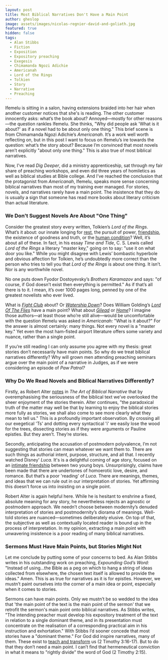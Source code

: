 ```yaml
---
layout: post
title: Most Biblical Narratives Don't Have a Main Point
author: gheslop
image: assets/images/nicolas-regnier-david-and-goliath.jpg
featured: true
hidden: false
tags:
  - Alan Stibbs
  - Fiction
  - Exposition
  - Expository preaching
  - Exegesis
  - Chimamanda Ngozi Adichie
  - Americanah
  - Lord of the Rings
  - Tolkien
  - Story
  - Narrative
  - Preaching
---
```

Ifemelu is sitting in a salon, having extensions braided into her hair when another customer notices that she's is reading. The other customer innocently asks: what’s the book about? Annoyed—mostly for other reasons—the question rankles Ifemelu. She thinks, "Why did people ask 'What is it about?' as if a novel had to be about only one thing." This brief scene is from Chimamanda Ngozi Adichie’s _Americanah_. It’s a work well worth reflecting on, but in this post I want to focus on Ifemelu’s ire towards the question: what’s the story about? Because I’m convinced that most novels aren’t explicitly "about only one thing." This is also true of most biblical narratives.

Now, I’ve read _Dig Deeper_, did a ministry apprenticeship, sat through my fair share of preaching workshops, and even did three years of homiletics as well as biblical studies at Bible college. And I’ve reached the conclusion that the protagonist from _Americanah_, Ifemelu, speaks more sense concerning biblical narratives than most of my training ever managed. For stories, novels, and narratives rarely have a main point. The insistence that they do is usually a sign that someone has read more books about literary criticism than actual literature.

### We Don't Suggest Novels Are About "One Thing"

Consider the greatest story every written, Tolkien’s _Lord of the Rings_. What’s it about: our innate longing for [rest](https://rekindle.co.za/content/2022-04-14-easter "Where Shall I Find Rest?"), the pursuit of power, [friendship](https://rekindle.co.za/content/2021-01-13-tolkien-friendship-versus-marriage "Friendship in LOTR"), the existence of goodness and truth, or the [human condition](https://rekindle.co.za/content/2022-06-09-reading-fiction "LOTR is About Us")? Well, it’s about all of these. In fact, in his essay _Time and Tide_, C. S. Lewis called _Lord of the Rings_ a literary "master key," going on to say: "use it on what door you like." While you might disagree with Lewis’ bombastic hyperbole and obvious affection for Tolkien, he’s undoubtedly more correct than the person who tries to tell you that _Lord of the Rings_ is about one thing. It isn’t. Nor is any worthwhile novel.

No one puts down Fyodor Dostoyevsky’s _Brothers Karamazov_ and says: "of course, if God doesn’t exist then everything is permitted." As if that’s all there is to it. I mean, it’s over 1000 pages long, penned by one of the greatest novelists who ever lived.

What is [_Fight Club_](https://rekindle.co.za/content/2021-11-29-tyler-durden-social-media-mental-health "Tyler Durden On Mental Health") about? Or [_Watership Down_](https://rekindle.co.za/content/2021-10-14-the-power-of-story-to-form-community-reading-together "Story-Formed Community")? Does William Golding’s [_Lord Of The Flies_](https://rekindle.co.za/content/william-golding-original-sin/ "Original Sin") have a main point? What about [_Gilead_](https://rekindle.co.za/content/2022-01-20-gilead-apologetics "Apologetics") or [_Home_](https://rekindle.co.za/content/2022-03-31-tell-your-children-the-truth "Tell Your Children the Truth")? I imagine those authors—at least those who’re still alive—would be uncomfortable with the question Ifemelu was asked in _Americanah:_ "What is it about?" For the answer is almost certainly: many things. Not every novel is a "master key." Yet even the most ham-fisted airport literature offers some variety and nuance, rather than a single point.

If you’re still reading I can only assume you agree with my thesis: great stories don’t necessarily have main points. So why do we treat biblical narratives differently? Why will grown men attending preaching seminars argue over the main point of a narrative in Judges, as if we were considering an episode of _Paw Patrol?_

### Why Do We Read Novels and Biblical Narratives Differently?

Firstly, as Robert Alter [notes](https://rekindle.co.za/content/rediscovering-the-art-of-biblical-narrative/ "Art of Biblical Narrative") in _The_ _Art of Biblical Narrative_ that by overemphasising the seriousness of the biblical text we’ve overlooked the sheer enjoyment of the stories therein. Alter continues, "the paradoxical truth of the matter may well be that by learning to enjoy the biblical stories more fully as stories, we shall also come to see more clearly what they mean to tell us." This is a profoundly important observation. By crossing all our exegetical 'Ts' and dotting every syntactical 'i' we easily lose the wood for the trees, dissecting stories as if they were arguments or Pauline epistles. But they aren’t. They’re stories.

Secondly, anticipating the accusation of postmodern polyvalence, I’m not suggesting that stories can mean whatever we want them to. There are such things as authorial intent, purpose, structure, and all that. I recently watched Disney' _Luca._ It's is a delightful coming of age story, focused on an [intimate friendship](https://rekindle.co.za/content/friendship/ "Defining Friendship") between two young boys. Unsurprisingly, claims have been made that there are undertones of homoerotic love, desire, and romance. But that’s a poor 'reading' of _Luca._ There are meanings, themes, and ideas that we can rule out in our interpretation of stories. Yet affirming this doesn’t force us into insisting on a single point.

Robert Alter is again helpful here. While he is hesitant to enshrine a fixed, absolute meaning for any story, he nevertheless rejects an agnostic or postmodern approach. We needn’t choose between modernity’s denuded interpretation of stories and postmodernity’s diorama of meanings. Well-told stories are nuanced—sometimes deliberately elusive. On top of that, the subjective as well as contextually located reader is bound up in the process of interpretation. In my opinion, extracting a main point with unwavering insistence is a poor reading of many biblical narratives.

### Sermons Must Have Main Points, but Stories Might Not

Let me conclude by putting some of your concerns to bed. As Alan Stibbs writes in his outstanding work on preaching, _Expounding God’s Word:_ "Instead of using…the Bible as a peg on which to hang a string of ideas collected from elsewhere, the chosen text itself is allowed to provide the ideas." Amen. This is as true for narratives as it is for epistles. However, we mustn’t paint ourselves into the corner of a main idea or point, especially when it comes to stories.

Sermons can have main points. Only we mustn’t be so wedded to the idea that 'the main point of the text is the main point of the sermon' that we retrofit the sermon's main point onto biblical narratives. As Stibbs writes, "The intending preacher must develop his expository treatment of the text in relation to a single dominant theme, and in its presentation must concentrate on the realisation of a corresponding practical aim in his instruction and exhortation." With Stibbs I’d sooner concede that most stories have a "dominant theme." For God did inspire narratives, many of them. These exist to [teach and transform](https://africa.thegospelcoalition.org/article/expectations-reset-the-bibles-real-power-in-our-lives/ "The Bible's Power to Change Us") us (2 Timothy 3:16-17). But to do that they don’t need a main point. I can’t find that hermeneutical conviction in what it means to "rightly divide" the word of God (2 Timothy 2:15).